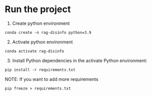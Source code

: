 # Run the project

1. Create python environment

```shell
conda create -n rag-disinfo python=3.9
```

2. Activate python environment

```shell
conda activate rag-disinfo
```

3. Install Python dependencies in the activate Python environment:

```shell
pip install -r requirements.txt
```

NOTE: If you want to add more requirements

```shell
pip freeze > requirements.txt
```